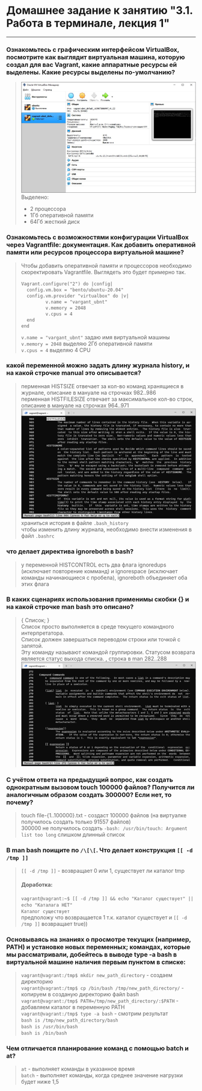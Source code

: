 # Домашнее задание к занятию "3.1. Работа в терминале, лекция 1"

---
### Ознакомьтесь с графическим интерфейсом VirtualBox, посмотрите как выглядит виртуальная машина, которую создал для вас Vagrant, какие аппаратные ресурсы ей выделены. Какие ресурсы выделены по-умолчанию?
> ![](./img/vbox_ubnt.jpg)
>Выделено: 
>+ 2 процессора
>+ 1Гб оперативной памяти
>+ 64Гб жесткий диск
### Ознакомьтесь с возможностями конфигурации VirtualBox через Vagrantfile: документация. Как добавить оперативной памяти или ресурсов процессора виртуальной машине?
>Чтобы добавить оперативной памяти и процессоров необходимо скоректировать Vagrantfile. Выглядеть это будет примерно так.  
>``` 
>Vagrant.configure("2") do |config|
>   config.vm.box = "bento/ubuntu-20.04"
>   config.vm.provider "virtualbox" do |v|
>          v.name = "vargant_ubnt"  
>          v.memory = 2048
>          v.cpus = 4
>   end
>end
>```
> `v.name = "vargant_ubnt"` задаю имя виртуальной машины  
> `v.memory = 2048` выделяю 2Гб оперативной памяти  
> `v.cpus = 4` выделяю 4 CPU  
### какой переменной можно задать длину журнала history, и на какой строчке manual это описывается?
> перменная HISTSIZE отвечает за кол-во команд хранящиеся в журнале, описание в мануале на строчках 982..986  
> перменная HISTFILESIZE отвечает за максимальное кол-во строк, описание в мануале на строчках 964..971
> ![](./img/HISTSIZE.jpg)
> храниться история в файле `.bash_history`  
> чтобы изменить длину журнала, необходимо внести изменения в файл `.bashrc` 
### что делает директива ignoreboth в bash?
> у переменной HISTCONTROL есть два флага ignoredups (исключает повторение комманд) и ignorespace (исключает команды начинающиеся с пробела), ignoreboth объединяет оба этих флага
### В каких сценариях использования применимы скобки {} и на какой строчке man bash это описано?
> { Список; }  
> Список просто выполняется в среде текущего командного интерпретатора.  
> Список должен завершаться переводом строки или точкой с запятой.  
> Эту команду называют командой группировки. Статусом возврата
> является статус выхода списка. , строка в man 282..288
> ![](./img/list.jpg)
### С учётом ответа на предыдущий вопрос, как создать однократным вызовом touch 100000 файлов? Получится ли аналогичным образом создать 300000? Если нет, то почему?
> touch file-{1..100000}.txt - создаст 100000 файлов (на виртуалке получилось создать только 91557 файлов)  
> 300000 не получилось создать `-bash: /usr/bin/touch: Argument list too long` слишком длинный список
### В man bash поищите по `/\[\[`. Что делает конструкция `[[ -d /tmp ]]`
> `[[ -d /tmp ]]` - возвращает 0 или 1, существует ли каталог tmp
> #### Доработка:
> `vagrant@vagrant:~$ [[ -d /tmp ]] && echo "Каталог существует" || echo "Каталага НЕТ"`  
> `Каталог существует`  
> предположу что возвращается 1 т.к. каталог существует и `[[ -d /tmp ]]` возвращает true))
### Основываясь на знаниях о просмотре текущих (например, PATH) и установке новых переменных; командах, которые мы рассматривали, добейтесь в выводе type -a bash в виртуальной машине наличия первым пунктом в списке:
> `vagrant@vagrant:/tmp$ mkdir new_path_directory` - создаем директорию  
> `vagrant@vagrant:/tmp$ cp /bin/bash /tmp/new_path_directory/` - копируем в созданую директорию файл bash  
> `vagrant@vagrant:/tmp$ PATH=/tmp/new_path_directory/:$PATH` - добавляем каталог в переменную PATH  
> `vagrant@vagrant:/tmp$ type -a bash` - смотрим результат   
> `bash is /tmp/new_path_directory/bash`  
> `bash is /usr/bin/bash`  
> `bash is /bin/bash`  
### Чем отличается планирование команд с помощью batch и at?
> `at` - выполняет команды в указанное время  
> `batch` - выполняет команды, когда среднее значение нагрузки будет ниже 1,5